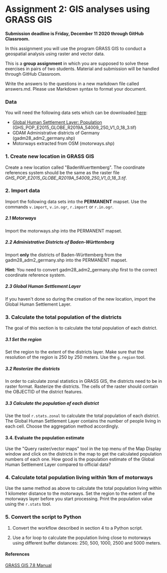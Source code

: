 # Assignment 2: GIS analyses using GRASS GIS

**Submission deadline is Friday, December 11 2020 through GitHub Classroom.**

In this assignment you will use the program GRASS GIS to conduct a geospatial analysis using raster and vector data. 

This is a **group assignment** in which you are supposed to solve these exercises in pairs of two students. Material and submission will be handled through GitHub Classroom. 

Write the answers to the questions in a new markdown file called answers.md. Please use Markdown syntax to format your document.  

### Data

You will need the following data sets which can be downloaded [here](https://heibox.uni-heidelberg.de/d/df1d75530f7b45c8a92a/?dl=1):

* [Global Human Settlement Layer: Population](https://ghsl.jrc.ec.europa.eu/ghs_pop2019.php) (GHS\_POP\_E2015\_GLOBE\_R2019A\_54009\_250\_V1\_0\_18\_3.tif)
* GDAM Administrative districts of Germany (gadm28\_adm2\_germany.shp)
* Motorways extracted from OSM (motorways.shp)

### 1. Create new location in GRASS GIS

Create a new location called "BadenWuerttemberg". The coordinate references system should be the same as the raster file *GHS\_POP\_E2015\_GLOBE\_R2019A\_54009\_250\_V1\_0\_18\_3.tif*. 

### 2. Import data

Import the following data sets into the **PERMANENT** mapset. Use the commands `v.import`, `v.in.ogr`, `r.import` or `r.in.ogr`.

##### 2.1 Motorways 

Import the motorways.shp into the PERMANENT mapset. 

##### 2.2 Administrative Districts of Baden-Württemberg

Import **only** the districts of Baden-Württemberg from the gadm28\_adm2\_germany.shp into the PERMANENT mapset.

**Hint:** You need to convert gadm28\_adm2\_germany.shp first to the correct coordinate reference system. 

##### 2.3 Global Human Settlement Layer

If you haven't done so during the creation of the new location, import the Global Human Settlement Layer. 

### 3. Calculate the total population of the districts

The goal of this section is to calculate the total population of each district. 

##### 3.1 Set the region

Set the region to the extent of the districts layer. Make sure that the resolution of the region is 250 by 250 meters. Use the `g.region` tool. 

##### 3.2 Rasterize the districts

In order to calculate zonal statistics in GRASS GIS, the districts need to be in raster format. Rasterize the districts. The cells of the raster should contain the OBJECTID of the district features. 

##### 3.3 Calculate the population of each district 

Use the tool `r.stats.zonal` to calculate the total population of each district. The Global Human Settlement Layer contains the number of people living in each cell. Choose the aggregation method accordingly. 

#### 3.4. Evaluate the population estimate 

Use the "Query raster/vector maps" tool in the top menu of the Map Display window and click on the districts in the map to get the calculated population numbers of each one. How good is the population estimate of the Global Human Settlement Layer compared to official data?   


### 4. Calculate total population living within 1km of motorways 

Use the same method as above to calculate the total population living within 1 kilometer distance to the motorways. Set the region to the extent of the motorways layer before you start processing. Print the population value using the `r.stats` tool. 

### 5. Convert the script to Python 

1. Convert the workflow described in section 4 to a Python script. 

2. Use a for loop to calculate the population living close to motorways using different buffer distances: 250, 500, 1000, 2500 and 5000 meters.


#### References

[GRASS GIS 7.8 Manual](https://grass.osgeo.org/grass78/manuals/index.html/)  
